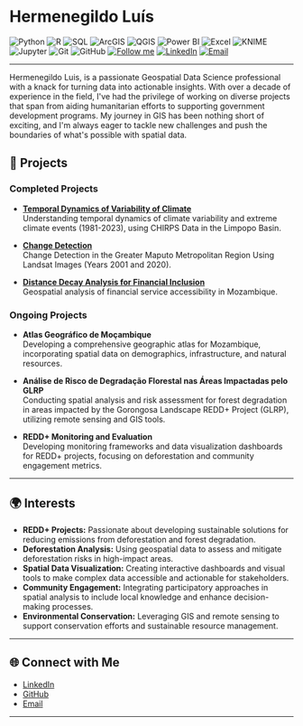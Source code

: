 # Hermenegildo Luís

 ![Python](https://img.shields.io/badge/Python-3776AB?style=for-the-badge&logo=python&logoColor=white) ![R](https://img.shields.io/badge/R-276DC3?style=for-the-badge&logo=r&logoColor=white) ![SQL](https://img.shields.io/badge/SQL-4479A1?style=for-the-badge&logo=postgresql&logoColor=white) 
![ArcGIS](https://img.shields.io/badge/ArcGIS-56A4D3?style=for-the-badge&logo=arcgis&logoColor=white) ![QGIS](https://img.shields.io/badge/QGIS-3A6F41?style=for-the-badge&logo=qgis&logoColor=white) 
 ![Power BI](https://img.shields.io/badge/Power_BI-F2C811?style=for-the-badge&logo=powerbi&logoColor=black) ![Excel](https://img.shields.io/badge/Excel-217346?style=for-the-badge&logo=microsoft-excel&logoColor=white) 
 ![KNIME](https://img.shields.io/badge/KNIME-FFD500?style=for-the-badge&logo=knime&logoColor=black) ![Jupyter](https://img.shields.io/badge/Jupyter-F37626?style=for-the-badge&logo=jupyter&logoColor=white) 
 ![Git](https://img.shields.io/badge/Git-F05032?style=for-the-badge&logo=git&logoColor=white) ![GitHub](https://img.shields.io/badge/GitHub-181717?style=for-the-badge&logo=github&logoColor=white) 
[![Follow me](https://img.shields.io/github/followers/username?label=Follow&style=social)](https://github.com/hermenluis007)
[![LinkedIn](https://img.shields.io/badge/LinkedIn-Connect-blue?style=flat&logo=linkedin)](https://www.linkedin.com/in/hermenluis)
[![Email](https://img.shields.io/badge/Email-Contact-yellow?style=flat&logo=gmail)](mailto:hermenluis@gmail.com)

---
Hermenegildo Luis, is a passionate Geospatial Data Science professional with a knack for turning data into actionable insights. With over a decade of experience in the field, I've had the privilege of working on diverse projects that span from aiding humanitarian efforts to supporting government development programs. My journey in GIS has been nothing short of exciting, and I'm always eager to tackle new challenges and push the boundaries of what's possible with spatial data.

## 🚀 Projects

### Completed Projects
- **[Temporal Dynamics of Variability of Climate](https://github.com/username/climate-variability-extreme-climate-limpopo)**  
  Understanding temporal dynamics of climate variability and extreme climate events (1981-2023), using CHIRPS Data in the Limpopo Basin.

- **[Change Detection](https://github.com/username/change-detection)**  
  Change Detection in the Greater Maputo Metropolitan Region Using Landsat Images (Years 2001 and 2020).

- **[Distance Decay Analysis for Financial Inclusion](https://github.com/username/distance-decay-financial-inclusion)**  
  Geospatial analysis of financial service accessibility in Mozambique.

### Ongoing Projects

- **Atlas Geográfico de Moçambique**  
  Developing a comprehensive geographic atlas for Mozambique, incorporating spatial data on demographics, infrastructure, and natural resources.

- **Análise de Risco de Degradação Florestal nas Áreas Impactadas pelo GLRP**  
  Conducting spatial analysis and risk assessment for forest degradation in areas impacted by the Gorongosa Landscape REDD+ Project (GLRP), utilizing remote sensing and GIS tools.

- **REDD+ Monitoring and Evaluation**  
  Developing monitoring frameworks and data visualization dashboards for REDD+ projects, focusing on deforestation and community engagement metrics.

---

## 🌍 Interests

- **REDD+ Projects:** Passionate about developing sustainable solutions for reducing emissions from deforestation and forest degradation.
- **Deforestation Analysis:** Using geospatial data to assess and mitigate deforestation risks in high-impact areas.
- **Spatial Data Visualization:** Creating interactive dashboards and visual tools to make complex data accessible and actionable for stakeholders.
- **Community Engagement:** Integrating participatory approaches in spatial analysis to include local knowledge and enhance decision-making processes.
- **Environmental Conservation:** Leveraging GIS and remote sensing to support conservation efforts and sustainable resource management.

---

## 🌐 Connect with Me

- [LinkedIn](https://www.linkedin.com/in/hermenluis)
- [GitHub](https://github.com/username)
- [Email](mailto:hermenluis@gmail.com)

---

